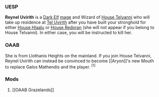 
### UESP
**Reynel Uvirith** is a [Dark Elf](https://en.uesp.net/wiki/Morrowind:Dark_Elf "Morrowind:Dark Elf") [mage](https://en.uesp.net/wiki/Morrowind:Mage_(class) "Morrowind:Mage (class)") and Wizard of [House Telvanni](https://en.uesp.net/wiki/Morrowind:House_Telvanni "Morrowind:House Telvanni") who will take up residence at [Tel Uvirith](https://en.uesp.net/wiki/Morrowind:Tel_Uvirith "Morrowind:Tel Uvirith") after you have built your stronghold for either [House Hlaalu](https://en.uesp.net/wiki/Morrowind:House_Hlaalu "Morrowind:House Hlaalu") or [House Redoran](https://en.uesp.net/wiki/Morrowind:House_Redoran "Morrowind:House Redoran") (she will not appear if you belong to House Telvanni). In either case, you will be instructed to kill her.

### OAAB
She is from Llothanis Heights on the mainland. If you join House Telvanni, Reynel Uvirith can instead be convinced to become [[Aryon]]'s new Mouth to replace Galos Mathendis and the player. <sup>[1]</sup>
### Mods
1. [[OAAB Grazelands]]
